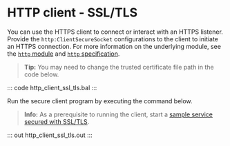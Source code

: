 # HTTP client - SSL/TLS

You can use the HTTPS client to connect or interact with an HTTPS listener. Provide the `http:ClientSecureSocket` configurations to the client to initiate an HTTPS connection.
For more information on the underlying module, see the [`http` module](https://lib.ballerina.io/ballerina/http/latest/)  and [`http` specification](https://ballerina.io/spec/http/#923-client---ssltls).

>**Tip:** You may need to change the trusted certificate file path in the code below.

::: code http_client_ssl_tls.bal :::

Run the secure client program by executing the command below.

>**Info:** As a prerequisite to running the client, start a [sample service secured with SSL/TLS](learn/by-example/http-service-ssl-tls/). 

::: out http_client_ssl_tls.out :::
